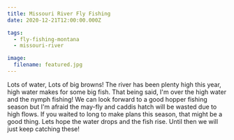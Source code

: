 ```yaml
---
title: Missouri River Fly Fishing
date: 2020-12-21T12:00:00.000Z

tags:
  - fly-fishing-montana
  - missouri-river

image:
  filename: featured.jpg
---
```


Lots of water, Lots of big browns! The river has been plenty high this year, high water makes for some big fish. That being said, I'm over the high water and the nymph fishing! We can look forward to a good hopper fishing season but I'm afraid the may-fly and caddis hatch will be wasted due to high flows. If you waited to long to make plans this season, that might be a good thing. Lets hope the water drops and the fish rise. Until then we will just keep catching these!

